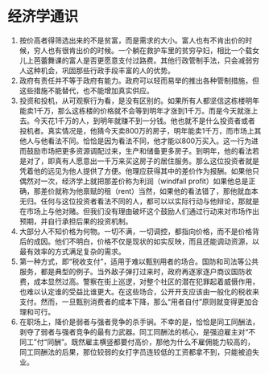 # 经济学通识

1. 按价高者得筛选出来的不是贫富，而是需求的大小。富人也有不肯出价的时候，穷人也有很肯出价的时候。一个躺在救护车里的贫穷孕妇，相比一个载女儿上芭蕾舞课的富人是否更愿意支付过路费。其他行政管制手法，只会减弱穷人这种机会，巩固那些行政手段丰富的人的优势。
2. 政府有责任并不等于政府有能力。政府可以轻而易举的推出各种管制措施，但这些措施不能替代，也不能增加真实供应。
3. 投资和投机，从可观察行为看，是没有区别的。如果所有人都坚信这栋楼明年能卖1千万，那么这栋楼的价格就不会等到明年才涨到1千万。而是今天就涨上去。今天花1千万的人，到明年就赚不到一分钱。他也就不是什么投资者或者投机者。真实情况是，他猜今天卖800万的房子，明年能卖1千万，而市场上其他人与他看法不同。恰恰是因为看法不同，他才能以800万买入。这一行为进而鼓励市场把更多资源调配过来，生产和储备更多房子。到明年，他的看法若是对了，即真有人愿意出一千万来买这房子的居住服务。那么这位投资者就是凭着他的远见为他人提供了方便。他理应获得其中的差价作为报酬。如果他只偶然对一次，经济学上就把那差价称为利润（windfall profit）如果他总是正确，那差价就称为他禀赋的租（rent）当然，如果他的看法错了，那他就血本无归。任何与这位投资者看法不同的人，都可以以实际行动与他辩论，那就是在市场上与他对赌。但我们没有理由破坏这个鼓励人们通过行动来对市场作出预期，并自行承担后果的投资机制。
4. 大部分人不知价格为何物。一切不满，一切调控，都指向价格，而不是价格背后的成因。他们不明白，价格不仅是现状的如实反映，而且还能调动资源，以最有效率的方式满足复杂的需求。
5. 第一种方式，即“税收支付”，适用于难以甄别用者的场合。国防和司法等公共服务，都是典型的例子。当外敌子弹打过来时，政府再逐家逐户商议国防收费，成本显然过高。警察在街上巡逻，对整个社区的潜在犯罪起着威慑作用，也难以认定谁的受益比谁更大。在这些场合，公开开支应该由一般化的税收来支付。然而，一旦甄别消费者的成本下降，那么“用者自付”原则就变得更加合理和可行。
6. 在职场上，降价是弱者与强者竞争的杀手锏。不幸的是，恰恰是同工同酬法，剥夺了弱者与强者竞争的最有力武器。同工同酬法的核心，是强迫雇主对“不同工”付“同酬”。既然雇主横竖都要付高价，那他为什么不雇佣能力较高的，同工同酬法的后果，那位较弱的女打字员连较低的工资都拿不到，只能被迫失业。

